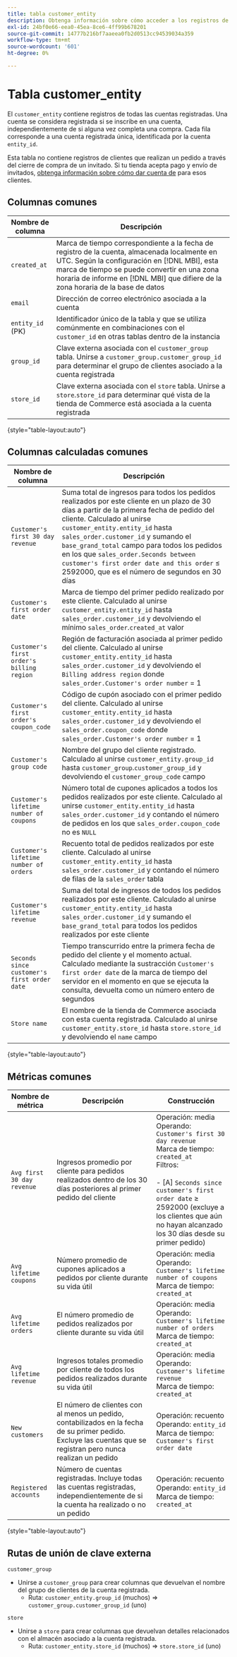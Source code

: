 ```yaml
---
title: tabla customer_entity
description: Obtenga información sobre cómo acceder a los registros de todas las cuentas registradas.
exl-id: 24bf0e66-eea0-45ea-8ce6-4ff99b678201
source-git-commit: 14777b216bf7aaeea0fb2d0513cc94539034a359
workflow-type: tm+mt
source-wordcount: '601'
ht-degree: 0%

---
```


# Tabla customer_entity

El `customer_entity` contiene registros de todas las cuentas registradas. Una cuenta se considera registrada si se inscribe en una cuenta, independientemente de si alguna vez completa una compra. Cada fila corresponde a una cuenta registrada única, identificada por la cuenta `entity_id`.

Esta tabla no contiene registros de clientes que realizan un pedido a través del cierre de compra de un invitado. Si tu tienda acepta pago y envío de invitados, [obtenga información sobre cómo dar cuenta de](../data-warehouse-mgr/guest-orders.md) para esos clientes.

## Columnas comunes

| **Nombre de columna** | **Descripción** |
|---|---|
| `created_at` | Marca de tiempo correspondiente a la fecha de registro de la cuenta, almacenada localmente en UTC. Según la configuración en [!DNL MBI], esta marca de tiempo se puede convertir en una zona horaria de informe en [!DNL MBI] que difiere de la zona horaria de la base de datos |
| `email` | Dirección de correo electrónico asociada a la cuenta |
| `entity_id` (PK) | Identificador único de la tabla y que se utiliza comúnmente en combinaciones con el `customer_id` en otras tablas dentro de la instancia |
| `group_id` | Clave externa asociada con el `customer_group` tabla. Unirse a `customer_group.customer_group_id` para determinar el grupo de clientes asociado a la cuenta registrada |
| `store_id` | Clave externa asociada con el `store` tabla. Unirse a `store`.`store_id` para determinar qué vista de la tienda de Commerce está asociada a la cuenta registrada |

{style="table-layout:auto"}

## Columnas calculadas comunes

| **Nombre de columna** | **Descripción** |
|---|---|
| `Customer's first 30 day revenue` | Suma total de ingresos para todos los pedidos realizados por este cliente en un plazo de 30 días a partir de la primera fecha de pedido del cliente. Calculado al unirse `customer_entity.entity_id` hasta `sales_order.customer_id` y sumando el `base_grand_total` campo para todos los pedidos en los que `sales_order.Seconds between customer's first order date and this order` ≤ 2592000, que es el número de segundos en 30 días |
| `Customer's first order date` | Marca de tiempo del primer pedido realizado por este cliente. Calculado al unirse `customer_entity.entity_id` hasta `sales_order.customer_id` y devolviendo el mínimo `sales_order`.`created_at` valor |
| `Customer's first order's billing region` | Región de facturación asociada al primer pedido del cliente. Calculado al unirse `customer_entity.entity_id` hasta `sales_order.customer_id` y devolviendo el `Billing address region` donde `sales_order.Customer's order number` = 1 |
| `Customer's first order's coupon_code` | Código de cupón asociado con el primer pedido del cliente. Calculado al unirse `customer_entity.entity_id` hasta `sales_order.customer_id` y devolviendo el `sales_order.coupon_code` donde `sales_order.Customer's order number` = 1 |
| `Customer's group code` | Nombre del grupo del cliente registrado. Calculado al unirse `customer_entity.group_id` hasta `customer_group`.`customer_group_id` y devolviendo el `customer_group_code` campo |
| `Customer's lifetime number of coupons` | Número total de cupones aplicados a todos los pedidos realizados por este cliente. Calculado al unirse `customer_entity.entity_id` hasta `sales_order.customer_id` y contando el número de pedidos en los que `sales_order.coupon_code` no es `NULL` |
| `Customer's lifetime number of orders` | Recuento total de pedidos realizados por este cliente. Calculado al unirse `customer_entity.entity_id` hasta `sales_order.customer_id` y contando el número de filas de la `sales_order` tabla |
| `Customer's lifetime revenue` | Suma del total de ingresos de todos los pedidos realizados por este cliente. Calculado al unirse `customer_entity.entity_id` hasta `sales_order.customer_id` y sumando el `base_grand_total` para todos los pedidos realizados por este cliente |
| `Seconds since customer's first order date` | Tiempo transcurrido entre la primera fecha de pedido del cliente y el momento actual. Calculado mediante la sustracción `Customer's first order date` de la marca de tiempo del servidor en el momento en que se ejecuta la consulta, devuelta como un número entero de segundos |
| `Store name` | El nombre de la tienda de Commerce asociada con esta cuenta registrada. Calculado al unirse `customer_entity.store_id` hasta `store.store_id` y devolviendo el `name` campo |

{style="table-layout:auto"}

## Métricas comunes

| **Nombre de métrica** | **Descripción** | **Construcción** |
|---|---|---|
| `Avg first 30 day revenue` | Ingresos promedio por cliente para pedidos realizados dentro de los 30 días posteriores al primer pedido del cliente | Operación: media<br/>Operando: `Customer's first 30 day revenue`<br/>Marca de tiempo: `created_at`<br/>Filtros:<br/><br/>- \[A\] `Seconds since customer's first order date` ≥ 2592000 (excluye a los clientes que aún no hayan alcanzado los 30 días desde su primer pedido) |
| `Avg lifetime coupons` | Número promedio de cupones aplicados a pedidos por cliente durante su vida útil | Operación: media<br/>Operando: `Customer's lifetime number of coupons`<br/>Marca de tiempo: `created_at` |
| `Avg lifetime orders` | El número promedio de pedidos realizados por cliente durante su vida útil | Operación: media<br/>Operando: `Customer's lifetime number of orders`<br/>Marca de tiempo: `created_at` |
| `Avg lifetime revenue` | Ingresos totales promedio por cliente de todos los pedidos realizados durante su vida útil | Operación: media<br/>Operando: `Customer's lifetime revenue`<br/>Marca de tiempo: `created_at` |
| `New customers` | El número de clientes con al menos un pedido, contabilizados en la fecha de su primer pedido. Excluye las cuentas que se registran pero nunca realizan un pedido | Operación: recuento<br/>Operando: `entity_id`<br/>Marca de tiempo: `Customer's first order date` |
| `Registered accounts` | Número de cuentas registradas. Incluye todas las cuentas registradas, independientemente de si la cuenta ha realizado o no un pedido | Operación: recuento<br/>Operando: `entity_id`<br/>Marca de tiempo: `created_at` |

{style="table-layout:auto"}

## Rutas de unión de clave externa

`customer_group`

* Unirse a `customer_group` para crear columnas que devuelvan el nombre del grupo de clientes de la cuenta registrada.
   * Ruta: `customer_entity.group_id` (muchos) => `customer_group.customer_group_id` (uno)

`store`

* Unirse a `store` para crear columnas que devuelvan detalles relacionados con el almacén asociado a la cuenta registrada.
   * Ruta: `customer_entity.store_id` (muchos) => `store.store_id` (uno)
